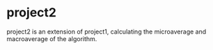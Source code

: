 # project2

project2 is an extension of project1, calculating the microaverage and macroaverage of the algorithm.